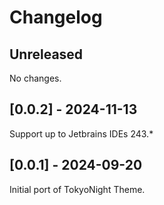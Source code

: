 <!-- Keep a Changelog guide -> https://keepachangelog.com -->

# Changelog

## Unreleased

No changes.

## [0.0.2] - 2024-11-13

Support up to Jetbrains IDEs 243.*

## [0.0.1] - 2024-09-20

Initial port of TokyoNight Theme.